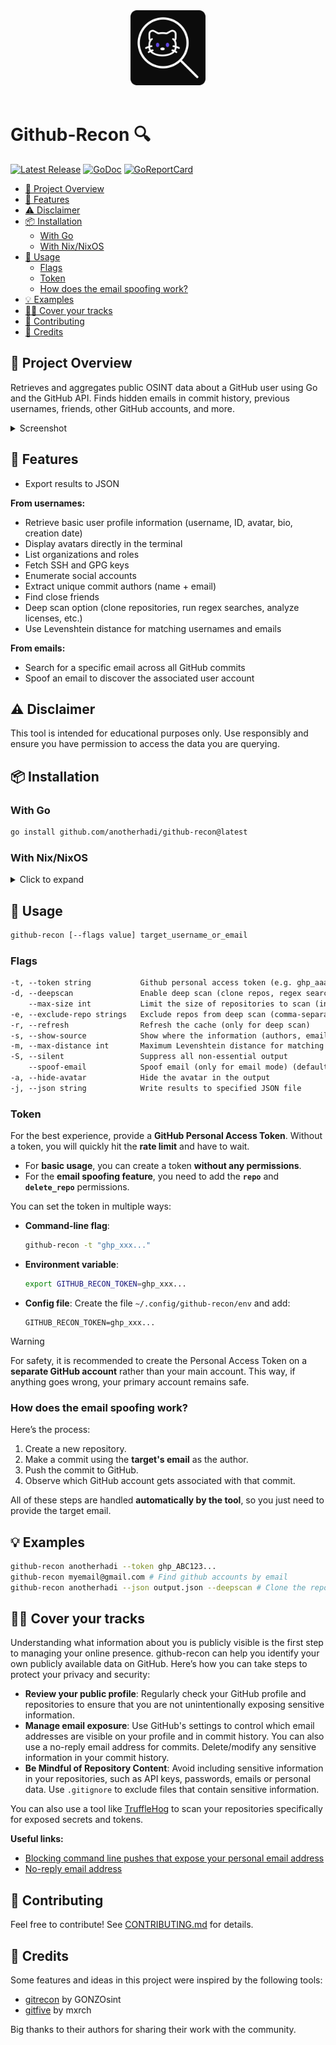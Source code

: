 <div align="center">
    <img src="https://raw.githubusercontent.com/anotherhadi/github-recon/main/.github/assets/logo.png" width="120px" />
</div>

<br>

# Github-Recon 🔍

<p>
    <a href="https://github.com/anotherhadi/github-recon/releases"><img src="https://img.shields.io/github/release/anotherhadi/github-recon.svg" alt="Latest Release"></a>
    <a href="https://pkg.go.dev/github.com/anotherhadi/github-recon?tab=doc"><img src="https://godoc.org/github.com/anotherhadi/github-recon?status.svg" alt="GoDoc"></a>
    <a href="https://goreportcard.com/report/github.com/anotherhadi/github-recon"><img src="https://goreportcard.com/badge/github.com/anotherhadi/github-recon" alt="GoReportCard"></a>
</p>

- [🧾 Project Overview](#-project-overview)
- [🚀 Features](#-features)
- [⚠️ Disclaimer](#%EF%B8%8F-disclaimer)
- [📦 Installation](#-installation)
  - [With Go](#with-go)
  - [With Nix/NixOS](#with-nixnixos)
- [🧪 Usage](#-usage)
  - [Flags](#flags)
  - [Token](#token)
  - [How does the email spoofing work?](#how-does-the-email-spoofing-work)
- [💡 Examples](#-examples)
- [🕵️‍♂️ Cover your tracks](#%EF%B8%8F%EF%B8%8F-cover-your-tracks)
- [🤝 Contributing](#-contributing)
- [🙏 Credits](#-credits)

## 🧾 Project Overview

Retrieves and aggregates public OSINT data about a GitHub user using Go and the
GitHub API. Finds hidden emails in commit history, previous usernames, friends,
other GitHub accounts, and more.

<details>
<summary>Screenshot</summary>
<img src="https://raw.githubusercontent.com/anotherhadi/github-recon/main/.github/assets/example.png" alt="example screenshot">
</details>

## 🚀 Features

- Export results to JSON

**From usernames:**

- Retrieve basic user profile information (username, ID, avatar, bio, creation
  date)
- Display avatars directly in the terminal
- List organizations and roles
- Fetch SSH and GPG keys
- Enumerate social accounts
- Extract unique commit authors (name + email)
- Find close friends
- Deep scan option (clone repositories, run regex searches, analyze licenses,
  etc.)
- Use Levenshtein distance for matching usernames and emails

**From emails:**

- Search for a specific email across all GitHub commits
- Spoof an email to discover the associated user account

## ⚠️ Disclaimer

This tool is intended for educational purposes only. Use responsibly and ensure
you have permission to access the data you are querying.

## 📦 Installation

### With Go

```bash
go install github.com/anotherhadi/github-recon@latest
```

### With Nix/NixOS

<details>
<summary>Click to expand</summary>

**From anywhere (using the repo URL):**

```bash
nix run github:anotherhadi/github-recon -- [--flags value] target_username_or_email
```

**Permanent Installation:**

```bash
# add the flake to your flake.nix
{
  inputs = {
    github-recon.url = "github:anotherhadi/github-recon";
  };
}

# then add it to your packages
environment.systemPackages = with pkgs; [ # or home.packages
  github-recon
];
```

</details>

## 🧪 Usage

```bash
github-recon [--flags value] target_username_or_email
```

### Flags

```txt
-t, --token string           Github personal access token (e.g. ghp_aaa...). Can also be set via GITHUB_RECON_TOKEN environment variable. You also need to set the token in $HOME/.config/github-recon/env file if you want to use this tool without passing the token every time. (default "null")
-d, --deepscan               Enable deep scan (clone repos, regex search, analyse licenses, etc.)
    --max-size int           Limit the size of repositories to scan (in MB) (only for deep scan) (default 150)
-e, --exclude-repo strings   Exclude repos from deep scan (comma-separated list, only for deep scan)
-r, --refresh                Refresh the cache (only for deep scan)
-s, --show-source            Show where the information (authors, emails, etc) were found (only for deep scan)
-m, --max-distance int       Maximum Levenshtein distance for matching usernames & emails (only for deep scan) (default 20)
-S, --silent                 Suppress all non-essential output
    --spoof-email            Spoof email (only for email mode) (default true)
-a, --hide-avatar            Hide the avatar in the output
-j, --json string            Write results to specified JSON file
```

### Token

For the best experience, provide a **GitHub Personal Access Token**. Without a
token, you will quickly hit the **rate limit** and have to wait.

- For **basic usage**, you can create a token **without any permissions**.
- For the **email spoofing feature**, you need to add the **`repo`** and
  **`delete_repo`** permissions.

You can set the token in multiple ways:

- **Command-line flag**:

  ```bash
  github-recon -t "ghp_xxx..."
  ```

- **Environment variable**:

  ```bash
  export GITHUB_RECON_TOKEN=ghp_xxx...
  ```

- **Config file**: Create the file `~/.config/github-recon/env` and add:

  ```env
  GITHUB_RECON_TOKEN=ghp_xxx...
  ```

> [!WARNING]
> For safety, it is recommended to create the Personal Access Token on a
> **separate GitHub account** rather than your main account. This way, if
> anything goes wrong, your primary account remains safe.

### How does the email spoofing work?

Here’s the process:

1. Create a new repository.
2. Make a commit using the **target's email** as the author.
3. Push the commit to GitHub.
4. Observe which GitHub account gets associated with that commit.

All of these steps are handled **automatically by the tool**, so you just need
to provide the target email.

## 💡 Examples

```bash
github-recon anotherhadi --token ghp_ABC123...
github-recon myemail@gmail.com # Find github accounts by email
github-recon anotherhadi --json output.json --deepscan # Clone the repo and search for leaked email
```

## 🕵️‍♂️ Cover your tracks

Understanding what information about you is publicly visible is the first step
to managing your online presence. github-recon can help you identify your own
publicly available data on GitHub. Here’s how you can take steps to protect your
privacy and security:

- **Review your public profile**: Regularly check your GitHub profile and
  repositories to ensure that you are not unintentionally exposing sensitive
  information.
- **Manage email exposure**: Use GitHub's settings to control which email
  addresses are visible on your profile and in commit history. You can also use
  a no-reply email address for commits. Delete/modify any sensitive information
  in your commit history.
- **Be Mindful of Repository Content**: Avoid including sensitive information in
  your repositories, such as API keys, passwords, emails or personal data. Use
  `.gitignore` to exclude files that contain sensitive information.

You can also use a tool like [TruffleHog](github.com/trufflesecurity/trufflehog)
to scan your repositories specifically for exposed secrets and tokens.

**Useful links:**

- [Blocking command line pushes that expose your personal email address](https://docs.github.com/en/account-and-profile/setting-up-and-managing-your-personal-account-on-github/managing-email-preferences/blocking-command-line-pushes-that-expose-your-personal-email-address)
- [No-reply email address](https://docs.github.com/en/account-and-profile/setting-up-and-managing-your-personal-account-on-github/managing-email-preferences/setting-your-commit-email-address)

## 🤝 Contributing

Feel free to contribute! See [CONTRIBUTING.md](CONTRIBUTING.md) for details.

## 🙏 Credits

Some features and ideas in this project were inspired by the following tools:

- [gitrecon](https://github.com/GONZOsint/gitrecon) by GONZOsint
- [gitfive](https://github.com/mxrch/gitfive) by mxrch

Big thanks to their authors for sharing their work with the community.
